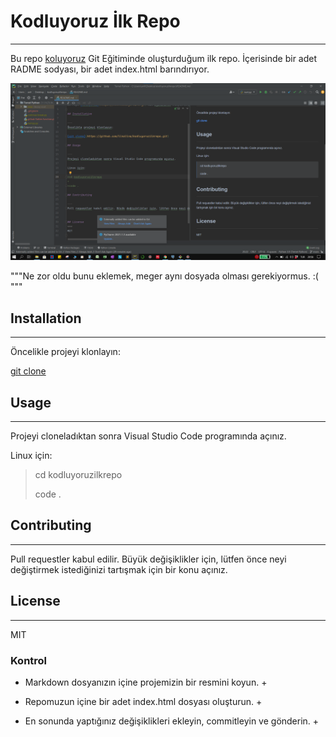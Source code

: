 # Kodluyoruz İlk Repo

---
Bu repo [koluyoruz](https://www.kodluyoruz.org/) Git Eğitiminde oluşturduğum ilk repo. İçerisinde bir adet RADME sodyası, bir adet index.html barındırıyor.
 
![github](Git_odev_goruntusu.png) 

"""Ne zor oldu bunu eklemek, meger aynı dosyada olması gerekiyormus. :(
"""

## Installation

---
Öncelikle projeyi klonlayın:

[git clone](https://github.com/llnallna/kodluyoruzilkrepo.git)

## Usage

---
Projeyi cloneladıktan sonra Visual Studio Code programında açınız.

Linux için:

>cd kodluyoruzilkrepo
> 
>code .

## Contributing 

---
Pull requestler kabul edilir. Büyük değişiklikler için, lütfen önce neyi değiştirmek istediğinizi tartışmak için bir konu açınız.


## License
***
MIT

### Kontrol

* Markdown dosyanızın içine projemizin bir resmini koyun.  +
- Repomuzun içine bir adet index.html dosyası oluşturun.   +
* En sonunda yaptığınız değişiklikleri ekleyin, commitleyin ve gönderin. +

